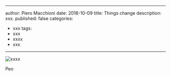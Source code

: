 
---
author: Piero Macchioni
date: 2018-10-09
title: Things change
description: xxx.
published: false
categories:
- xxx
tags:
- xxx
- xxxx
- xxx
---

![xxxx](/images/vault/xxx.png)

Peo